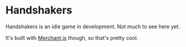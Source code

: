 # Handshakers

Handshakers is an idle game in development. Not much to see here yet.

It's built with [Merchant.js](https://github.com/Flaque/merchant.js) though, so
that's pretty cool.
